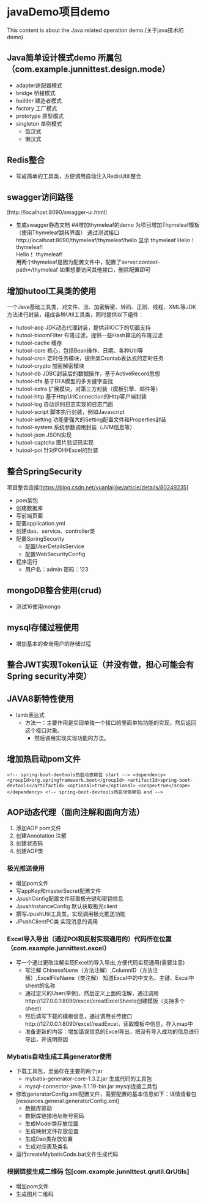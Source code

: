 # javaDemo项目demo
This content is about the Java related operation demo.(关于java技术的demo)
## Java简单设计模式demo 所属包（com.example.junnittest.design.mode）
+ adapter适配器模式
+ bridge 桥接模式
+ builder 建造者模式
+ factory 工厂模式
+ prototype 原型模式
+ singleton 单例模式 
  - 饿汉式
  - 懒汉式 
## Redis整合
+ 写成简单的工具类，方便调用自动注入RedisUtill整合
## swagger访问路径
[http://localhost:8090/swagger-ui.html]
+ 生成swagger静态文档
##增加thymeleaf的demo
为项目增加Thymeleaf模板（使用Thymeleaf跳转界面）
通过测试接口http://localhost:8090/thymeleaf/thymeleaf/hello 显示
        thymeleaf
        Hello！ thymeleaf!  
        Hello！ thymeleaf!  
 用两个thymeleaf是因为配置文件中，配置了server.context-path=/thymeleaf 如果想要访问其他接口，删除配置即可
## 增加hutool工具类的使用
一个Java基础工具类，对文件、流、加密解密、转码、正则、线程、XML等JDK方法进行封装，组成各种Util工具类，同时提供以下组件：
* hutool-aop JDK动态代理封装，提供非IOC下的切面支持
* hutool-bloomFilter 布隆过滤，提供一些Hash算法的布隆过滤
* hutool-cache 缓存
* hutool-core 核心，包括Bean操作、日期、各种Util等
* hutool-cron 定时任务模块，提供类Crontab表达式的定时任务
* hutool-crypto 加密解密模块
* hutool-db JDBC封装后的数据操作，基于ActiveRecord思想
* hutool-dfa 基于DFA模型的多关键字查找
* hutool-extra 扩展模块，对第三方封装（模板引擎、邮件等）
* hutool-http 基于HttpUrlConnection的Http客户端封装
* hutool-log 自动识别日志实现的日志门面
* hutool-script 脚本执行封装，例如Javascript
* hutool-setting 功能更强大的Setting配置文件和Properties封装
* hutool-system 系统参数调用封装（JVM信息等）
* hutool-json JSON实现
* hutool-captcha 图片验证码实现
* hutool-poi 针对POI中Excel的封装  
## 整合SpringSecurity
项目整合连接[https://blog.csdn.net/yuanlaijike/article/details/80249235]
+ pom架包
+ 创建数据库  
+ 写前端页面
+ 配置application.yml
+ 创建dao、service、controller类
+ 配置SpringSecurity
  - 配置UserDetailsService
  - 配置WebSecurityConfig
+ 程序运行
  + 用户名：admin   密码：123
## mongoDB整合使用(crud)
+ 测试16使用mongo
## mysql存储过程使用
+ 增加基本的查询用户的存储过程
## 整合JWT实现Token认证（并没有做，担心可能会有Spring security冲突）
## JAVA8新特性使用
+ lamb表达式
  + 方法一：主要作用是实现单独一个接口的里面单独功能的实现，然后返回这个接口对象。
    - 然后调用实现实现功能的方法。
## 增加热启动pom文件
`<!-- spring-boot-devtools热启动依赖包 start -->
 		<dependency>
 			<groupId>org.springframework.boot</groupId>
 			<artifactId>spring-boot-devtools</artifactId>
 			<optional>true</optional>
 			<scope>true</scope>
 		</dependency>
 		<!-- spring-boot-devtools热启动依赖包 end -->`
## AOP动态代理（面向注解和面向方法）
   1. 添加AOP pom文件
   2. 创建Annotation 注解
   3. 创建状态码
   4. 创建AOP类
### 极光推送使用
 + 增加pom文件 
 + 写appKey和masterSecret配置文件
 + JpushConfig配置文件获取极光键和密钥信息
 + JpushInstanceConfig 默认获取极光client
 + 撰写JpushUtil工具类，实现调用极光推送功能
 + JPushClientPC类 实现消息的调用
### Excel导入导出（通过POI和反射实现通用的）代码所在位置（com.example.junnittest.excel）
 + 写一个通过更改注解实现Excel的导入导出,方便代码实现通用(需要注意)
    - 写注解 ChineseName（方法注解）,ColumnID（方法注解）,ExcelFileName（类注解） 知道Excel中的中文名、主键、Excel中sheet的名称
    - 通过定义的User(举例)，然后定义上面的注解，通过调用http://127.0.0.1:8090/excel/creatExcelSheets创建模板（支持多个sheet）
    - 然后填写下载的模板信息，通过调用长传接口http://127.0.0.1:8090/excel/readExcel，读取模板中信息，存入map中
    - 准备更新的内容：增加错误信息的Excel导出，把没有导入成功的信息进行导出，并说明原因
### Mybatis自动生成工具generator使用
+ 下载工具包，里面存在主要的两个jar
  - mybatis-generator-core-1.3.2.jar 生成代码的工具包
  - mysql-connector-java-5.1.19-bin.jar mysql连接工具包
+ 修改generatorConfig.xml配置文件，需要配置的基本信息如下：详情请看包[resources.general.generatorConfig.xml]
  - 数据库驱动
  - 数据库链接地址账号密码
  - 生成Model类存放位置
  - 生成映射文件存放位置
  - 生成Dao类存放位置
  - 生成对应表及类名
+ 运行createMybatisCode.bat文件生成代码  
### 根据链接生成二维码 包[com.example.junnittest.qrutil.QrUtils]
  + 增加pom文件
  + 生成图片二维码
